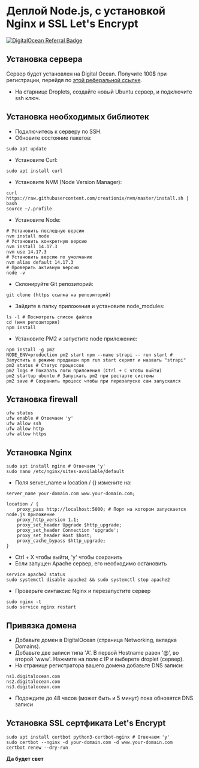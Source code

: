 # Деплой Node.js, с уcтановкой Nginx и SSL Let's Encrypt

[![DigitalOcean Referral Badge](https://web-platforms.sfo2.cdn.digitaloceanspaces.com/WWW/Badge%201.svg)](https://www.digitalocean.com/?refcode=96eb2d860a30&utm_campaign=Referral_Invite&utm_medium=Referral_Program&utm_source=badge)

## Установка сервера
Сервер будет установлен на Digital Ocean. Получите 100$ при регистрации, перейдя по [этой реферальной ссылке](https://www.digitalocean.com/?refcode=96eb2d860a30&utm_campaign=Referral_Invite&utm_medium=Referral_Program&utm_source=badge).

- На старнице Droplets, создайте новый Ubuntu сервер, и подключите ssh ключ.

 ## Установка необходимых библиотек

- Подключитесь к серверу по SSH.
- Обновите состояние пакетов:
```
sudo apt update
```
- Установите Curl:
```
sudo apt install curl
```
- Установите NVM (Node Version Manager):
```
curl https://raw.githubusercontent.com/creationix/nvm/master/install.sh | bash
source ~/.profile 
```
- Установите Node:
```
# Установить последную версию
nvm install node
# Установить конкретную версию
nvm install 14.17.3
nvm use 14.17.3
# Установить версию по умолчанию
nvm alias default 14.17.3
# Проверить активную версию 
node -v
```
- Склонируйте Git репозиторий:
```
git clone (https ссылка на репозиторий)
```
- Зайдите в папку приложения и установите node_modules:
```
ls -l # Посмотреть список файлов
cd (имя репозитория)
npm install
```
- Установите PM2 и запустите node приложение:
```
npm install -g pm2
NODE_ENV=production pm2 start npm --name strapi -- run start # Запустить в режиме продакшн npm run start скрипт и назвать "strapi"
pm2 status # Статус процессов
pm2 logs # Показать логи приложения (Ctrl + C чтобы выйти)
pm2 startup ubuntu # Запускать pm2 при рестарте системы
pm2 save # Сохранить процесс чтобы при перезапуске сам запускался
```
## Установка firewall

```
ufw status
ufw enable # Oтвечаем 'y'
ufw allow ssh
ufw allow http
ufw allow https
```
## Установка Nginx
```
sudo apt install nginx # Отвечаем 'y'
sudo nano /etc/nginx/sites-available/default 
```
- Поля server_name и location / {} измените на:
```
server_name your-domain.com www.your-domain.com;

location / {
    proxy_pass http://localhost:5000; # Порт на котором запускается node.js приложение
    proxy_http_version 1.1;
    proxy_set_header Upgrade $http_upgrade;
    proxy_set_header Connection 'upgrade';
    proxy_set_header Host $host;
    proxy_cache_bypass $http_upgrade;
}
```
- Ctrl + X чтобы выйти, 'y' чтобы сохранить
- Если запущен Apache сервер, его необходимо остановить
```
service apache2 status
sudo systemctl disable apache2 && sudo systemctl stop apache2
```
- Проверьте синтаксис Nginx и перезапустите сервер
```
sudo nginx -t
sudo service nginx restart
```

## Привязка домена
- Добавьте домен в DigitalOcean (страница Networking, вкладка Domains).
- Добавьте две записи типа 'A'. В первой Hostname равен '@', во второй 'www'. Нажмите на поле с IP и выберете droplet (сервер).
- На странице регистратора вашего домена добавьте DNS записи:
```
ns1.digitalocean.com
ns2.digitalocean.com
ns3.digitalocean.com
```
- Подождите до 48 часов (может быть и 5 минут) пока обновятся DNS записи

## Установка SSL сертфиката Let's Encrypt
```
sudo apt install certbot python3-certbot-nginx # Отвечаем 'y'
sudo certbot --nginx -d your-domain.com -d www.your-domain.com
certbot renew --dry-run
```

**Да будет свет**
